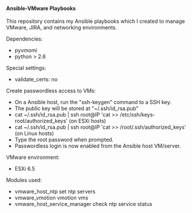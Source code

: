 #### Ansible-VMware Playbooks

This repository contains my Ansible playbooks which I created to manage VMware, JIRA, and networking environments.

Dependencies:
- pyvmomi
- python > 2.6

Special settings:
- validate_certs: no

Create passwordless access to VMs:
- On a Ansible host, run the "ssh-keygen" command to a SSH key.
- The public key will be stored at "~/.ssh/id_rsa.pub"
- cat ~/.ssh/id_rsa.pub | ssh root@IP 'cat >> /etc/ssh/keys-root/authorized_keys' (on ESXi hosts)
- cat ~/.ssh/id_rsa.pub | ssh root@IP 'cat >> /root/.ssh/authorized_keys' (on Linux hosts)
- Type the root password when prompted.
- Passwordless login is now enabled from the Ansible host VM/server.

VMware environment:
- ESXi 6.5

Modules used:
- vmware_host_ntp					 set ntp servers
- vmware_vmotion					 vmotion vms	
- vmware_host_service_manager 	 check ntp service status
